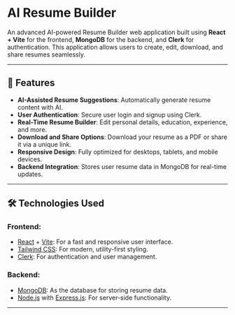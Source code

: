 # AI Resume Builder

An advanced AI-powered Resume Builder web application built using **React + Vite** for the frontend, **MongoDB** for the backend, and **Clerk** for authentication. This application allows users to create, edit, download, and share resumes seamlessly.

---

## 🚀 Features

- **AI-Assisted Resume Suggestions**: Automatically generate resume content with AI.
- **User Authentication**: Secure user login and signup using Clerk.
- **Real-Time Resume Builder**: Edit personal details, education, experience, and more.
- **Download and Share Options**: Download your resume as a PDF or share it via a unique link.
- **Responsive Design**: Fully optimized for desktops, tablets, and mobile devices.
- **Backend Integration**: Stores user resume data in MongoDB for real-time updates.

---

## 🛠️ Technologies Used

### Frontend:
- [React](https://reactjs.org/) + [Vite](https://vitejs.dev/): For a fast and responsive user interface.
- [Tailwind CSS](https://tailwindcss.com/): For modern, utility-first styling.
- [Clerk](https://clerk.dev/): For authentication and user management.

### Backend:
- [MongoDB](https://www.mongodb.com/): As the database for storing resume data.
- [Node.js](https://nodejs.org/) with [Express.js](https://expressjs.com/): For server-side functionality.

---

